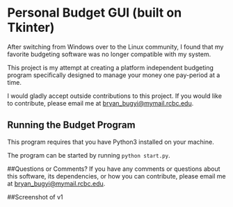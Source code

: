# Personal Budget GUI (built on Tkinter)

After switching from Windows over to the Linux community, I found that my favorite budgeting software was no longer compatible with my system.

This project is my attempt at creating a platform independent budgeting program specifically designed to manage your money one pay-period at a time.

I would gladly accept outside contributions to this project. If you would like to contribute, please email me at bryan_bugyi@mymail.rcbc.edu.

## Running the Budget Program
This program requires that you have Python3 installed on your machine.

The program can be started by running `python start.py`.

##Questions or Comments?
If you have any comments or questions about this software, its dependencies, or how you can contribute, please email me at bryan_bugyi@mymail.rcbc.edu.

##Screenshot of v1


